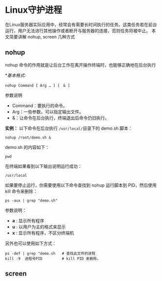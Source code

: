 # Linux守护进程

在Linux服务器实际应用中，经常会有需要长时间执行的任务。这类任务若在前台运行，用户无法进行其他操作或者断开与服务器的连接，否则任务将被中止。
本文简要讲解 nohup, screen 几种方式

## nohup
nohup 命令的作用就是让后台工作在离开操作终端时，也能够正确地在后台执行

**基本格式:*
```shell
nohup Command [ Arg … ] [　& ]
```
参数说明
- Command：要执行的命令。
- Arg：一些参数，可以指定输出文件。
- &：让命令在后台执行，终端退出后命令仍旧执行。

**实例：**
以下命令在后台执行 `/usr/local/`目录下的 demo.sh 脚本：
```shell
nohup /root/demo.sh &
```

demo.sh 的内容如下：
```shell
pwd
```

在终端如果看到以下输出说明运行成功：
```
/usr/local
```

如果要停止运行，你需要使用以下命令查找到 nohup 运行脚本到 PID，然后使用 kill 命令来删除：
```shell
ps -aux | grep "demo.sh"
```
参数说明：
-   **a** : 显示所有程序
-   **u** : 以用户为主的格式来显示
-   **x** : 显示所有程序，不区分终端机

另外也可以使用如下方式：
```shell
ps -def | grep "demo.sh   # 查找此文件的进程
kill -9  进程号PID         # kill PID 来删除。
```

## screen
